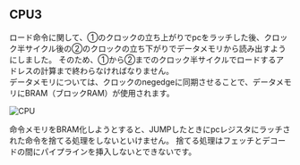 ## CPU3
ロード命令に関して、①のクロックの立ち上がりでpcをラッチした後、クロック半サイクル後の②のクロックの立ち下がりでデータメモリから読み出すようにしました。
そのため、①から②までのクロック半サイクルでロードするアドレスの計算まで終わらなければなりません。</br>
データメモリについては、クロックのnegedgeに同期させることで、データメモリにBRAM（ブロックRAM）が使用されます。</br>

![CPU](https://github.com/user-attachments/assets/d8fd680d-c071-4716-9601-c56549b40ae5)


命令メモリをBRAM化しようとすると、JUMPしたときにpcレジスタにラッチされた命令を捨てる処理をしないといけません。
捨てる処理はフェッチとデコードの間にパイプラインを挿入しないとできないです。
